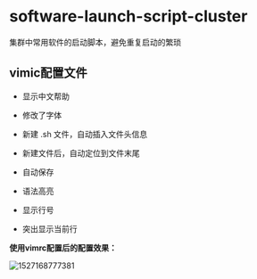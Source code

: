 # software-launch-script-cluster
集群中常用软件的启动脚本，避免重复启动的繁琐



## vimic配置文件

- 显示中文帮助

- 修改了字体

- 新建 .sh 文件，自动插入文件头信息

- 新建文件后，自动定位到文件末尾

- 自动保存

- 语法高亮

- 显示行号 

- 突出显示当前行 




**使用vimrc配置后的配置效果：**

![1527168777381](https://github.com/Tiakon/software-launch-script-cluster/blob/master/image/1527168777381.png)





